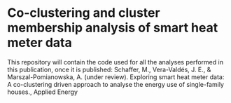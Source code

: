 # Co-clustering and cluster membership analysis of smart heat meter data

This repository will contain the code used for all the analyses performed in this publication, once it is published:
Schaffer, M., Vera-Valdés, J. E., & Marszal-Pomianowska, A. (under review). Exploring smart heat meter data: A co-clustering driven approach to analyse the energy use of single-family houses., Applied Energy 
